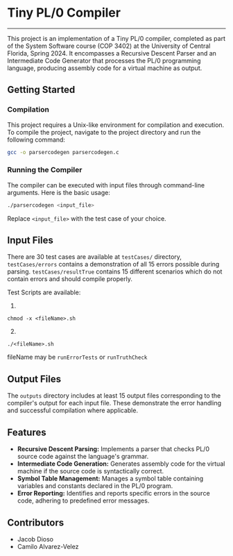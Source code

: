 # Tiny PL/0 Compiler

---

This project is an implementation of a Tiny PL/0 compiler, completed as part of the System Software course (COP 3402) at the University of Central Florida, Spring 2024. It encompasses a Recursive Descent Parser and an Intermediate Code Generator that processes the PL/0 programming language, producing assembly code for a virtual machine as output.

## Getting Started

### Compilation

This project requires a Unix-like environment for compilation and execution.
To compile the project, navigate to the project directory and run the following command:

```sh
gcc -o parsercodegen parsercodegen.c
```

### Running the Compiler

The compiler can be executed with input files through command-line arguments. Here is the basic usage:

```sh
./parsercodegen <input_file>
```

Replace `<input_file>` with the test case of your choice.

## Input Files

There are 30 test cases are available at `testCases/` directory, `testCases/errors` contains a demonstration of all 15 errors possible during parsing. `testCases/resultTrue` contains 15 different scenarios which do not contain errors and should compile properly. 

Test Scripts are available:

1.
```
chmod -x <fileName>.sh
```
2.
```
./<fileName>.sh
```
fileName may be `runErrorTests` or `runTruthCheck`

## Output Files

The `outputs` directory includes at least 15 output files corresponding to the compiler's output for each input file. These demonstrate the error handling and successful compilation where applicable.

## Features

- **Recursive Descent Parsing:** Implements a parser that checks PL/0 source code against the language's grammar.
- **Intermediate Code Generation:** Generates assembly code for the virtual machine if the source code is syntactically correct.
- **Symbol Table Management:** Manages a symbol table containing variables and constants declared in the PL/0 program.
- **Error Reporting:** Identifies and reports specific errors in the source code, adhering to predefined error messages.

## Contributors

- Jacob Dioso
- Camilo Alvarez-Velez
